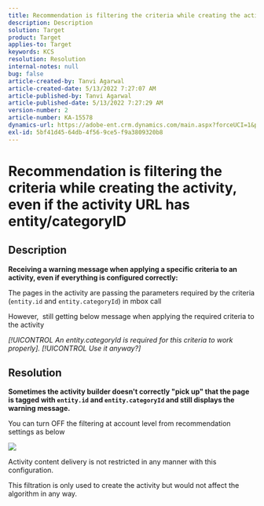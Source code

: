 ```yaml
---
title: Recommendation is filtering the criteria while creating the activity, even if the activity URL has entity/categoryID
description: Description
solution: Target
product: Target
applies-to: Target
keywords: KCS
resolution: Resolution
internal-notes: null
bug: false
article-created-by: Tanvi Agarwal
article-created-date: 5/13/2022 7:27:07 AM
article-published-by: Tanvi Agarwal
article-published-date: 5/13/2022 7:27:29 AM
version-number: 2
article-number: KA-15578
dynamics-url: https://adobe-ent.crm.dynamics.com/main.aspx?forceUCI=1&pagetype=entityrecord&etn=knowledgearticle&id=60604013-8ed2-ec11-a7b5-00224809c27a
exl-id: 5bf41d45-64db-4f56-9ce5-f9a3809320b8
---
```

# Recommendation is filtering the criteria while creating the activity, even if the activity URL has entity/categoryID

## Description


<b>Receiving a warning message when applying a specific criteria to an activity, even if everything is configured correctly:</b>

The pages in the activity are passing the parameters required by the criteria (`entity.id` and `entity.categoryId`) in mbox call 

However,  still getting below message when applying the required criteria to the activity

*[!UICONTROL An entity.categoryId is required for this criteria to work properly]. [!UICONTROL Use it anyway?]*


## Resolution


<b>Sometimes the activity builder doesn't correctly "pick up" that the page is tagged with `entity.id` and `entity.categoryId` and still displays the warning message.</b>



You can turn OFF the filtering at account level from recommendation settings as below

![](http://omniture.custhelp.com/ci/inlineImage/get/3041012/5090ecb0bec7673ef3ad943bd35f9095)



Activity content delivery is not restricted in any manner with this configuration.



This filtration is only used to create the activity but would not affect the algorithm in any way.

